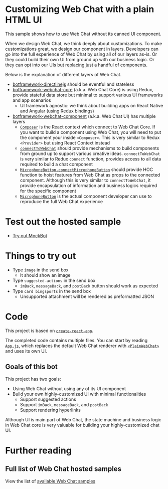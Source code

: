 # Customizing Web Chat with a plain HTML UI

This sample shows how to use Web Chat without its canned UI component.

When we design Web Chat, we think deeply about customizations. To make customizations great, we design our component in layers. Developers can go into the full experience of Web Chat by using all of our layers as-is. Or they could build their own UI from ground up with our business logic. Or they can opt into our UIs but replacing just a handful of components.

Below is the explanation of different layers of Web Chat.

- [botframework-directlinejs](https://github.com/Microsoft/BotFramework-DirectLineJS) should be eventful and stateless
- [botframework-webchat-core](https://github.com/Microsoft/BotFramework-WebChat/tree/master/packages/core) (a.k.a. Web Chat Core) is using Redux, provide stateful data store but minimal to support various UI frameworks and app scenarios
   - UI framework agnostic: we think about building apps on React Native and Angular (using Redux bindings)
- [botframework-webchat-component](https://github.com/Microsoft/BotFramework-WebChat/tree/master/packages/component) (a.k.a. Web Chat UI) has multiple layers
   - [`Composer`](https://github.com/Microsoft/BotFramework-WebChat/blob/master/packages/component/src/Composer.js) is the React context which connect to Web Chat Core. If you want to build a component using Web Chat, you will need to put the component your inside `<Composer>`. This is very similar to Redux `<Provider>` but using React Context instead
   - [`connectToWebChat`](https://github.com/Microsoft/BotFramework-WebChat/blob/master/packages/component/src/connectToWebChat.js) should provide mechanisms to build components from ground up to support various creative ideas. `connectToWebChat` is very similar to Redux `connect` function, provides access to all data required to build a chat component
   - [`MicrophoneButton.connectMicrophoneButton`](https://github.com/Microsoft/BotFramework-WebChat/blob/master/packages/component/src/SendBox/MicrophoneButton.js) should provide HOC function to hoist features from Web Chat as props to the connected component. Although this is very similar to `connectToWebChat`, it provide encapsulation of information and business logics required for the specific component
   - [`MicrophoneButton`](https://github.com/Microsoft/BotFramework-WebChat/blob/master/packages/component/src/SendBox/MicrophoneButton.js) is the actual component developer can use to reproduce the full Web Chat experience

# Test out the hosted sample

- [Try out MockBot](https://microsoft.github.io/BotFramework-WebChat/19.customization-plain-ui)

# Things to try out

- Type `image` in the send box
   - It should show an image
- Type `suggested-actions` in the send box
   - `imBack`, `messageBack`, and `postBack` button should work as expected
- Type `card bingsports` in the send box
   - Unsupported attachment will be rendered as preformatted JSON

# Code

This project is based on [`create-react-app`](https://github.com/facebook/create-react-app).

The completed code contains multiple files. You can start by reading [`App.js`](https://github.com/Microsoft/BotFramework-WebChat/tree/master/samples/19.customization-plain-ui/src/App.js), which replaces the default Web Chat renderer with [`<PlainWebChat>`](https://github.com/Microsoft/BotFramework-WebChat/tree/master/samples/19.customization-plain-ui/src/PlainWebChat.js) and uses its own UI.

## Goals of this bot

This project has two goals:

- Using Web Chat without using any of its UI component
- Build your own highly-customized UI with minimal functionalities
   - Support suggested actions
   - Support `imBack`, `messageBack`, and `postBack`
   - Support rendering hyperlinks

Although UI is main part of Web Chat, the state machine and business logic in Web Chat core is very valuable for building your highly-customized chat UI.

# Further reading

## Full list of Web Chat hosted samples

View the list of [available Web Chat samples](https://github.com/Microsoft/BotFramework-WebChat/tree/master/samples)
